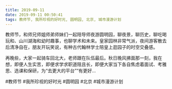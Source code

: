 ```yaml
---
title: 2019-09-11
date: 2019-09-11 00:50:41
tags: 教师节, 我所珍视的好时光, 圆明园, 北京, 城市漫游计划
---
```


<p>教师节，和师兄师姐师弟师妹们一起陪导师夜游圆明园，聊夜景，聊历史，聊吃喝玩和、山川湖海和幼时趣事，也聊学术和未来。皇家园林非常气派，夜间游客散去后清净自在，朋友开玩笑说，有种古代翰林学士陪皇上逛园子的时空交叠感。</p> 
<p>再晚些，大家一起骑车回北大，老师跟在队伍最后。秋日晚风拂面那一刻，我在想，即便人生实苦，即便求学求职道阻且长，即便大家当下各自焦虑着面试、考雅思、选课和保研，为“去更大的平台”“有更好...</p>

#教师节 #我所珍视的好时光 #圆明园 #北京 #城市漫游计划
